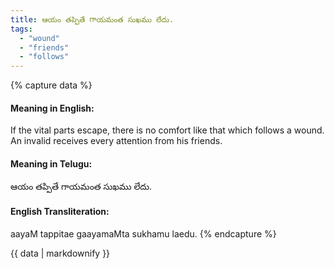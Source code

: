 ```yaml
---
title: ఆయం తప్పితే గాయమంత సుఖము లేదు.
tags:
  - "wound"
  - "friends"
  - "follows"
---
```


{% capture data %}
#### Meaning in English:
If the vital parts escape, there is no comfort like that which follows a wound.
An invalid receives every attention from his friends.

#### Meaning in Telugu:
ఆయం తప్పితే గాయమంత సుఖము లేదు.

#### English Transliteration:
aayaM tappitae gaayamaMta sukhamu laedu.
{% endcapture %}

<div class="notice">{{ data | markdownify }}</div>

